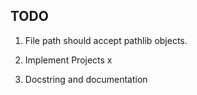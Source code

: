 
TODO
-
1. File path should accept pathlib objects.

2. Implement Projects x

3. Docstring and documentation